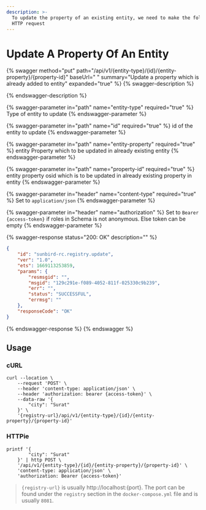```yaml
---
description: >-
  To update the property of an existing entity, we need to make the following
  HTTP request
---
```


# Update A Property Of An Entity

{% swagger method="put" path="/api/v1/{entity-type}/{id}/{entity-property}/{property-id}" baseUrl=" " summary="Update a property which is already added to entity" expanded="true" %}
{% swagger-description %}

{% endswagger-description %}

{% swagger-parameter in="path" name="entity-type" required="true" %}
Type of entity to update
{% endswagger-parameter %}

{% swagger-parameter in="path" name="id" required="true" %}
id of the entity to update
{% endswagger-parameter %}

{% swagger-parameter in="path" name="entity-property" required="true" %}
entity Property which to be updated in already existing entity
{% endswagger-parameter %}

{% swagger-parameter in="path" name="property-id" required="true" %}
entity property osid which is to be updated in already existing property in entity
{% endswagger-parameter %}

{% swagger-parameter in="header" name="content-type" required="true" %}
Set to `application/json`
{% endswagger-parameter %}

{% swagger-parameter in="header" name="authorization" %}
Set to `Bearer {access-token}` if roles in Schema is not anonymous. Else token can be empty
{% endswagger-parameter %}

{% swagger-response status="200: OK" description="" %}
```json
{
    "id": "sunbird-rc.registry.update",
    "ver": "1.0",
    "ets": 1669113253859,
    "params": {
        "resmsgid": "",
        "msgid": "129c291e-f089-4052-811f-025330c9b239",
        "err": "",
        "status": "SUCCESSFUL",
        "errmsg": ""
    },
    "responseCode": "OK"
}
```
{% endswagger-response %}
{% endswagger %}



## Usage

### cURL

```
curl --location \
	--request 'POST' \
	--header 'content-type: application/json' \
	--header 'authorization: bearer {access-token}' \
	--data-raw '{
		"city": "Surat"
	}' \
	'{registry-url}/api/v1/{entity-type}/{id}/{entity-property}/{property-id}'
```

### HTTPie

```
printf '{
		"city": "Surat"
	}' | http POST \
	'/api/v1/{entity-type}/{id}/{entity-property}/{property-id}' \
	'content-type: application/json' \
	'authorization: Bearer {access-token}'
```

> `{registry-url}` is usually http://localhost:{port}. The port can be found under the `registry` section in the `docker-compose.yml` file and is usually `8081`.
